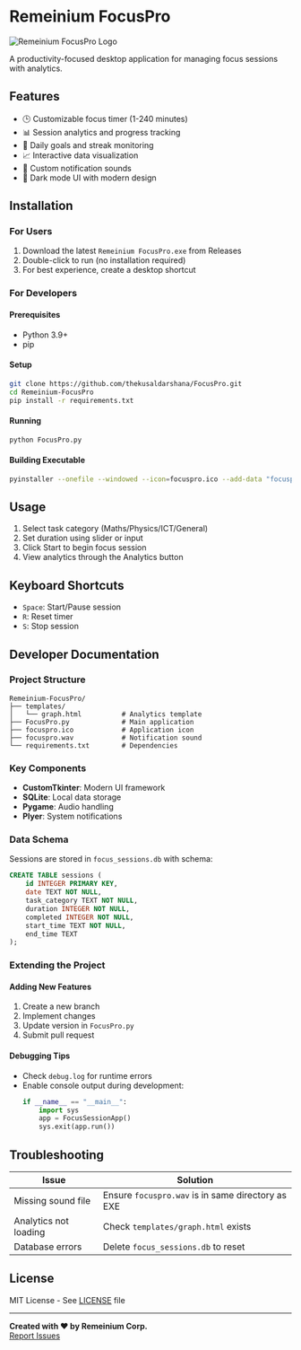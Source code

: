 # Remeinium FocusPro

![Remeinium FocusPro Logo](focuspro.ico) 

A productivity-focused desktop application for managing focus sessions with analytics.

## Features

- 🕒 Customizable focus timer (1-240 minutes)
- 📊 Session analytics and progress tracking
- 🎯 Daily goals and streak monitoring
- 📈 Interactive data visualization
- 🔔 Custom notification sounds
- 🎨 Dark mode UI with modern design

## Installation

### For Users

1. Download the latest `Remeinium FocusPro.exe` from Releases
2. Double-click to run (no installation required)
3. For best experience, create a desktop shortcut

### For Developers

#### Prerequisites
- Python 3.9+
- pip

#### Setup
```bash
git clone https://github.com/thekusaldarshana/FocusPro.git
cd Remeinium-FocusPro
pip install -r requirements.txt
```

#### Running
```bash
python FocusPro.py
```

#### Building Executable
```bash
pyinstaller --onefile --windowed --icon=focuspro.ico --add-data "focuspro.wav;." --add-data "templates/graph.html;templates" --add-data "focuspro.ico;." FocusPro.py --name "Remeinium FocusPro"
```

## Usage

1. Select task category (Maths/Physics/ICT/General)
2. Set duration using slider or input
3. Click Start to begin focus session
4. View analytics through the Analytics button

## Keyboard Shortcuts

- `Space`: Start/Pause session
- `R`: Reset timer
- `S`: Stop session

## Developer Documentation

### Project Structure
```
Remeinium-FocusPro/
├── templates/
│   └── graph.html          # Analytics template
├── FocusPro.py             # Main application
├── focuspro.ico            # Application icon
├── focuspro.wav            # Notification sound
└── requirements.txt        # Dependencies
```

### Key Components
- **CustomTkinter**: Modern UI framework
- **SQLite**: Local data storage
- **Pygame**: Audio handling
- **Plyer**: System notifications

### Data Schema
Sessions are stored in `focus_sessions.db` with schema:
```sql
CREATE TABLE sessions (
    id INTEGER PRIMARY KEY,
    date TEXT NOT NULL,
    task_category TEXT NOT NULL,
    duration INTEGER NOT NULL,
    completed INTEGER NOT NULL,
    start_time TEXT NOT NULL,
    end_time TEXT
);
```

### Extending the Project

#### Adding New Features
1. Create a new branch
2. Implement changes
3. Update version in `FocusPro.py`
4. Submit pull request

#### Debugging Tips
- Check `debug.log` for runtime errors
- Enable console output during development:
  ```python
  if __name__ == "__main__":
      import sys
      app = FocusSessionApp()
      sys.exit(app.run())
  ```

## Troubleshooting

| Issue | Solution |
|-------|----------|
| Missing sound file | Ensure `focuspro.wav` is in same directory as EXE |
| Analytics not loading | Check `templates/graph.html` exists |
| Database errors | Delete `focus_sessions.db` to reset |

## License
MIT License - See [LICENSE](LICENSE) file

---

**Created with ❤️ by Remeinium Corp.**  
[Report Issues](https://github.com/thekusaldarshana/FocusPro/issues)

